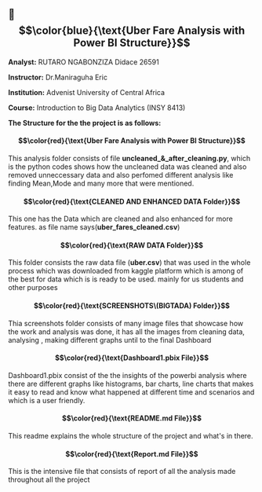 ## 🚖 $$\color{blue}{\text{Uber Fare Analysis with Power BI Structure}}$$

**Analyst:** RUTARO NGABONZIZA Didace   26591

**Instructor:** Dr.Maniraguha Eric

**Institution:** Advenist University of Central Africa

**Course:** Introduction to Big Data Analytics (INSY 8413)

**The Structure for the the project is as follows:**

#### $$\color{red}{\text{Uber Fare Analysis with Power BI Structure}}$$


This analysis folder consists of file **uncleaned_&_after_cleaning.py**, which is the python codes shows how the uncleaned data was cleaned and also removed unneccessary data and also perfomed different analysis like finding Mean,Mode and many more that were mentioned.


#### $$\color{red}{\text{CLEANED AND ENHANCED DATA Folder}}$$


This one has the Data which are cleaned and also enhanced for more features.
as file name says(**uber_fares_cleaned.csv**)

#### $$\color{red}{\text{RAW DATA Folder}}$$


This folder consists the raw data file (**uber.csv**) that was used in the whole process which was downloaded from kaggle platform which is among of the best for data which is is ready to be used. mainly for us students and other purposes

#### $$\color{red}{\text{SCREENSHOTS\(BIGTADA) Folder}}$$


Thia screenshots folder consists of many image files that showcase how the work and analysis was done, it has all the images from cleaning data, analysing , making different graphs until to the final Dashboard

#### $$\color{red}{\text{Dashboard1.pbix File}}$$


Dashboard1.pbix consist of the the insights of the powerbi analysis where there are different graphs like histograms, bar charts, line charts that makes it easy to read and know what happened at different time and scenarios and which is a user friendly.

#### $$\color{red}{\text{README.md File}}$$


This readme explains the whole structure of the project and what's in there.

#### $$\color{red}{\text{Report.md File}}$$

This is the intensive file that consists of report of all the analysis made throughout all the project
